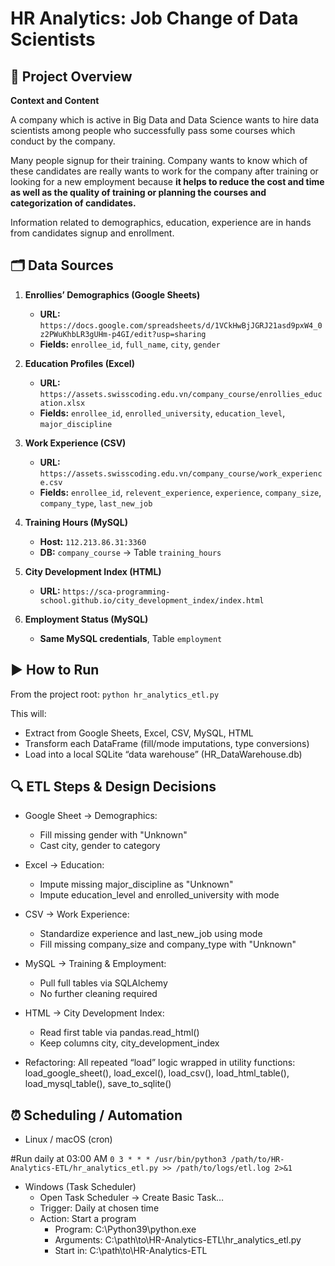 # HR Analytics: Job Change of Data Scientists

## 📖 Project Overview
**Context and Content**

A company which is active in Big Data and Data Science wants to hire data scientists among people who successfully pass some courses which conduct by the company.

Many people signup for their training. Company wants to know which of these candidates are really wants to work for the company after training or looking for a new employment because **it helps to reduce the cost and time as well as the quality of training or planning the courses and categorization of candidates.**

Information related to demographics, education, experience are in hands from candidates signup and enrollment.

## 🗂 Data Sources

1. **Enrollies’ Demographics (Google Sheets)**  
   - **URL:** `https://docs.google.com/spreadsheets/d/1VCkHwBjJGRJ21asd9pxW4_0z2PWuKhbLR3gUHm-p4GI/edit?usp=sharing`  
   - **Fields:** `enrollee_id`, `full_name`, `city`, `gender`

2. **Education Profiles (Excel)**  
   - **URL:** `https://assets.swisscoding.edu.vn/company_course/enrollies_education.xlsx`  
   - **Fields:** `enrollee_id`, `enrolled_university`, `education_level`, `major_discipline`

3. **Work Experience (CSV)**  
   - **URL:** `https://assets.swisscoding.edu.vn/company_course/work_experience.csv`  
   - **Fields:** `enrollee_id`, `relevent_experience`, `experience`, `company_size`, `company_type`, `last_new_job`

4. **Training Hours (MySQL)**  
   - **Host:** `112.213.86.31:3360`  
   - **DB:** `company_course` → Table `training_hours`

5. **City Development Index (HTML)**  
   - **URL:** `https://sca-programming-school.github.io/city_development_index/index.html`

6. **Employment Status (MySQL)**  
   - **Same MySQL credentials**, Table `employment`

## ▶️ How to Run
From the project root:
`python hr_analytics_etl.py`

This will:
- Extract from Google Sheets, Excel, CSV, MySQL, HTML
- Transform each DataFrame (fill/mode imputations, type conversions)
- Load into a local SQLite “data warehouse” (HR_DataWarehouse.db)

## 🔍 ETL Steps & Design Decisions
- Google Sheet → Demographics:
  - Fill missing gender with "Unknown"
  - Cast city, gender to category

- Excel → Education:
  - Impute missing major_discipline as "Unknown"
  - Impute education_level and enrolled_university with mode

- CSV → Work Experience:
  - Standardize experience and last_new_job using mode
  - Fill missing company_size and company_type with "Unknown"

- MySQL → Training & Employment:
  - Pull full tables via SQLAlchemy
  - No further cleaning required

- HTML → City Development Index:
  - Read first table via pandas.read_html()
  - Keep columns city, city_development_index

- Refactoring:
All repeated “load” logic wrapped in utility functions: load_google_sheet(), load_excel(), load_csv(), load_html_table(), load_mysql_table(), save_to_sqlite()

## ⏰ Scheduling / Automation
- Linux / macOS (cron)

 #Run daily at 03:00 AM
`0 3 * * * /usr/bin/python3 /path/to/HR-Analytics-ETL/hr_analytics_etl.py >> /path/to/logs/etl.log 2>&1`

- Windows (Task Scheduler)
  - Open Task Scheduler → Create Basic Task…
  - Trigger: Daily at chosen time
  - Action: Start a program
    - Program: C:\Python39\python.exe
    - Arguments: C:\path\to\HR-Analytics-ETL\hr_analytics_etl.py
    - Start in: C:\path\to\HR-Analytics-ETL


